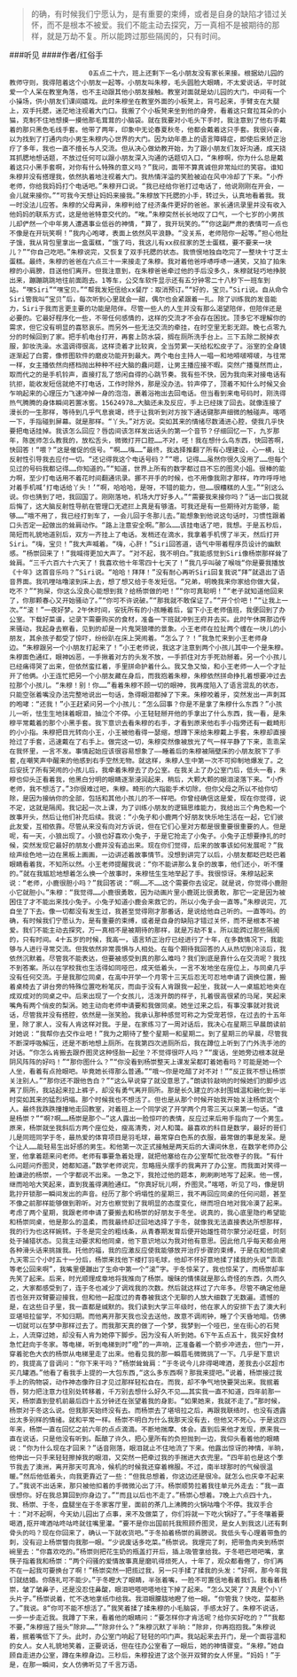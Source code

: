 > 的确，有时候我们宁愿认为，是有重要的束缚，或者是自身的缺陷才错过关怀，而不是根本不被爱。我们不能主动去探究，万一真相不是被期待的那样，就是万劫不复。所以能跨过那些隔阂的，只有时间。

###听见
####作者/红俗手

						0五点二十六，班上还剩下一名小朋友没有家长来接。根据幼儿园的教师守则，我得陪着这个小朋友一起等。小朋友叫朱穆，毛头圆脸大眼睛，不太爱说话，平时就爱一个人呆在教室角落，也不主动跟其他小朋友接触。教室对面就是幼儿园的大门，中间有一个小操场，供小朋友们课间嬉戏。此时朱穆坐在教室外面的小板凳上，背弓起来，手臂支在大腿上，双手托腮，迷茫地注视着大门口。我搬了个小板凳来坐到他的身旁，看着这只耷拉耳朵的小猫，克制不住地想摸一摸他那毛茸茸的小脑袋。就在我要对小毛头下手时，我注意到了他右手戴着的那只黑色毛线手套。他带了两年，印象中无论春夏秋冬，他都会戴着这只手套。我很兴奋，以为找到了打通内向小男生朱穆内心世界的大门。因为幼年患上的语言障碍症，即使后来矫正治疗了多年，我也一直不擅长与人交流。但从决心做幼教开始，为了跟小朋友们友好沟通，成天挠耳抓腮地想话题，不放过任何可以跟小朋友深入沟通的话题切入口，“朱穆啊，你为什么总是戴着这只小黑手套啊，对你有什么特殊的意义吗？”我问，面带不算真诚但非常灿烂的笑容。谁知朱穆并没有搭理我，依然执着地注视着大门。我热情洋溢的笑脸被迫在风中冷却了下来。“小乔老师，你给我妈妈打个电话吧。”朱穆开口说。“我已经给你爸打过电话了，他说刚刚在开会，一会儿就来接你。”“可我今天想让妈妈来接我。”朱穆放下托腮的小手，转过头，认真地看着我。我一时没法儿应答。朱穆的父母离异，朱穆判给了经济条件更好的爸爸。家长通讯录里并没有收入他妈妈的联系方式，这是他爸特意交代的。“唉。”朱穆突然长长地叹了口气，一个七岁的小男孩儿却俨然一个中年男人遭遇事业低谷的神情，“算了，我开玩笑的。”“你这副严肃的表情可一点也不像是在开玩笑啊！”我内心咆哮，表面上依然风平浪静。“没关系，老师陪你一起等。”担心他肚子饿，我从背包里拿出一盒蛋糕，“饿了吗，我这儿有xx叔叔家的芝士蛋糕，要不要来一块儿？”“你自己吃吧。”朱穆说完，又恢复了双手托腮的状态。我愤恨地独自吃完了一整块十寸芝士蛋糕。最终，朱穆的爸爸在六点三十一来接走了朱穆。我对着他爸呼哧呼哧一通笑，又拍了拍朱穆的小肩膀，目送他们离开。但我注意到，在朱穆爸爸牵过他的手后没多久，朱穆就轻巧地挣脱出来，蹦蹦跳跳地往前面跑去。1等车，公交车软件显示还有五分钟零二十八秒下一班车到站。“嘿Siri”“嘿宝贝。”“帮我发短信给xx餐厅：取消预订。”“好的，宝贝。”Siri说。自从命令Siri管我叫“宝贝”后，每次听到心里就会一甜，偶尔也会紧跟着一扎。除了训练我的发音能力，Siri于我而言更主要的功能是陪伴。尽管一些人的人生并没有那么渴望陪伴，但陪伴还是必要的。它最好程序化一些，不带任何感情的，这样的交流才不会存在困扰。顶多它不理解你的需求，但它没有明显的喜怒哀乐。而另外一些无法交流的牵挂，在时空里无影无踪。晚七点零九分的时候回到了家。把手机电台打开，再套上防水袋，搁在厕所洗手台上。三下五除二脱掉衣服，卸妆洗澡。水温调得很高，这样烫着才比较爽，全当劳累一天给松松皮子了。浴室的全身镜逐渐起了白雾，像修图软件的磨皮功能开到最大。两个电台主持人一唱一和地嘚啵嘚啵，与往常一样，女主播依然向搭档抛出种种不经大脑的蠢问题，让男主播应接不暇。突然广播戛然而止，取而代之的是手机铃声，直接打乱了悠闲自得的心跳节奏。我有些不快，因为我向来对接电话有抗拒，能收发短信就绝不打电话，工作时除外，那是没办法。铃声停了，顶着不知什么时候又会乍响起来的心理压力飞速冲掉一身的泡泡，裹着浴袍出去回电话。但当看到来电号码时，刚洗得热气腾腾的身体瞬间若置冰窖。15624978…大脑还未及反应，手上已经拨了回去。就像连接了漫长的一生那样，等待到几乎气息衰竭，终于让我听到对方按下通话键那声细微的触碰声。喀嗒一下，手指碰到屏幕。就是那样。“丫头。”对方说。突如其来的情绪尽数涌进心腔，使我几乎快要把电话挂掉。我该怎么回应？唇齿间该怎样发出话头的第一个音节？仔细回忆一下，九岁那年，陈医师怎么教我的，放松舌头，微微打开口腔……不对，呸！我在想什么鸟东西，快回答啊，快回答！“喂？”这是催促的信号。“啊……嗨……”最终，我选择推翻了所有心理建设，心一横，让反射性引导我去应付一切。“还记得我这个电话号码？”“嗯，记得……虽然你很久没用了……但每个见过的号码我都记得……你知道的。”“知道，世界上所有的数字都过目不忘的图灵小姐。很棒的能力啊，至少打电话用不着花时间翻通讯录。挪不开手的时候，也不用像我刚才那样，咋咋呼呼地对着手机喊‘打电话给丫头！’“啊，哈哈哈，是呀，不错的能力，但……很糟糕的人生。”“别这么说。你也猜到了吧，我回国了。刚刚落地，机场大厅好多人。”“需要我来接你吗？”话一出口我就后悔了，这大脑反射性导航在管理口无遮拦上真是有够渣。可我还是有一些期待对方能够，能够……“哦不用了，我已经打到车了，一会儿回于冬那儿去。”能想象到他说这句话时，习惯性跟着口头否定一起做出的耸肩动作。“路上注意安全啊。”那么……该挂电话了吧，我想。于是五秒后，简短而礼貌地道别后，双方一齐挂上了电话。发梢还在滴水，我拿着手机愣了半天，然后打开Siri。“嗨，宝贝！”我大声喊着。“嗨，心肝！”Siri回答道，语气中带着程序员设计的幽默感。“杨崇回来了！”我喊得更加大声了。“对不起，我不明白。”我能感觉到Siri像杨崇那样耸了耸肩。“三千六百六十六天了！我喜欢他十年零四十七天了！”我几乎叫破了喉咙“你是要我播放《十年》这首音乐吗？”Siri说。“哈哈！拜拜！”没有耐心再听Siri回复我说“拜”就退出了语音界面。我叽哩咕噜滚到床上去，想了想又给于冬发短信。“兄弟，明晚我来你家给你做大餐，吃不？”“狗屎，你这么没良心能想到我？给杨崇做的吧！”“你可真聪明！”“老子就知道他回来了，你那颗春心又开始骚动了。”“你可不许说破。”“那我就不敢保证了。”“开个价吧！”“让我上一次。”“滚！”一夜好梦。2午休时间，安抚所有的小孩睡着后，留下小王老师值班，我便回到了办公室。下载好菜谱，记录下需要购买的食材，准备一下班就冲到王府井去买。此时午休房那边传来骚动，我起身去察看，见到的却是一片鬼哭狼嚎的景象。小王老师在拉扯两个缠在一块儿的小朋友，其余孩子都受了惊吓，纷纷趴在床上哭闹着。“怎么了？！”我急忙来到小王老师身边。“朱穆跟另一个小朋友打起来了！”小王老师说，我这才注意到两个小孩儿其中一个是朱穆。朱穆面色通红，眼神凶恶，一手揪着对方的头发不放，一手抓住对方手死劲掰着。另一个小孩儿已经痛得哭了出来，但依然蛮扛着，手里拼命护着什么。我又急又恼，和小王老师一人一个才扯开了他俩。小王连忙把另一个小朋友藏在身后，而我抱着朱穆，朱穆依然拼命挣扎着想要冲过去拉那个小孩儿。“朱穆！别！你……”看着朱穆不顾一切的眼神，我再度陷入了语言混乱的状态，只能空张着嘴没办法完整地说出一句话，急得眼泪都掉了下来。朱穆咬着牙，突然发出一声刺耳的咆哮：“还我！”小王赶紧问另一个小孩儿：“怎么回事？你是不是拿了朱穆什么东西？”小孩儿一听，怯生生地抹着眼泪，抽泣个不停。小王轻轻掰开他的手拿出了什么东西，我一看，是朱穆平常戴着的那个小黑手套。我下意识去看朱穆的右手，才看到原来他右手小指旁还有一截畸形的小小指。朱穆把目光转向小王，小王被他看得一瑟缩，想蹲下来给朱穆戴上手套，朱穆却直接抢过了手套，迅速戴在了右手上。做完这一切，朱穆突然像被放光了气一样平静了下来，乖乖呆在我怀里，一言不发。事情起始应该很容易想象了——睡着后的朱穆被隔壁床的小朋友脱下了手套,在嘲笑声中醒来的他感到右手空然无物。就这样，朱穆人生中第一次不可抑制地爆发了。之后安抚了所有哭闹的小孩儿后，我牵着朱穆去了办公室。在我关上了办公室门后，低头一看，朱穆也仰头正看着我，他黑白分明的眼睛逐渐浸润起来，稍后，大颗大颗的眼泪滚落下来。“小乔老师，我不想活了。”3你很难过吧，朱穆。畸形的六指能手术切除，但你父母之所以不给你切除，是因为接纳你的全部，包括和其他小孩儿的不一样吧。你曾经确信这是爱，现在你觉得，说不定，这就是隔阂。我记起一次上课，为了训练小朋友的逻辑思维能力，我给出三个角色和一个故事开头，然后让他们补充后续。我说：“小兔子和小鹿两个好朋友快乐地生活在一起，它们彼此友爱，互相依靠。尽管从来没有向对方诉说，但在它们心里对方都是很重要很重要的人。但是呢，有一天，小狼出现了。小狼也好喜欢小兔子，于是它抢走了小兔子。小兔子正想要挣扎的时候，突然发现它最好的朋友小鹿并没有追出来。现在你们觉得，后来的故事该如何发展呢？”我绘声绘色地一边在黑板上画画，一边讲述着故事情节。没想到讲完了以后，小朋友都眨巴眨巴着眼睛看着我，不知所以然。小王老师提醒我说：“你不能讲那么复杂的故事，他们还小，听不懂的。”就在我尴尬地想着怎么换一个故事时，朱穆怯生生地举起了手。我很惊讶。朱穆站起来说：“老师，小鹿很胆小吗？”我回答说：“啊……不……这个需要你去设定。就是说，你觉得小鹿胆小它就胆小。”朱穆：“我觉得……小鹿很勇敢，因为动画片里小鹿斑比很勇敢，那它一定是因为被困住了才不能出来找小兔子。小兔子知道小鹿会来救它的，所以小兔子会一直等。”朱穆说完，兀自坐了下去。像一切都没有发生过，我甚至觉得刚才那番话，是说给他自己听的。一直等吗。的确，有时候我们宁愿认为，是有重要的束缚，或者是自身的缺陷才错过关怀，而不是根本不被爱。我们不能主动去探究，万一真相不是被期待的那样，就是万劫不复。所以能跨过那些隔阂的，只有时间。4十五岁的时候，我高一，语言矫正治疗已经进行了十年，在多数情况下，我能够与人进行寻常交流。但我依然非常畏惧与人相处。在每个期待我回答的人从热切到冷淡后，我依然沉默着。尽管我不能表达，但要被感受到真的那么难吗？我们到底是靠什么在交流呢？我找不到答案。所以在学校我也生活得如同哑巴，成天低着头，一言不发地坐在座位上，与同桌几乎没有任何交流。于是我那位同桌，在高中开学一个月零十三天后忍无可忍地申请了调换位置，搬着桌椅去了讲台旁的特殊位置吃粉笔灰，而由于没有人肯跟我一起坐，我就一人一桌尴尬地夹在成双成对的同桌之中。后来出现了一个女孩儿，活泼开朗的样子，扎着很高很紧的马尾，笑起来嘴角有两个俏皮的梨涡。她主动向老师申请要和我做同桌。她坐过来之后，有事没事就对我说话，尽管我并没有搭腔，依然是一张笑脸。我承认那种感觉可称之为受宠若惊，在过去的十五年里，除了家人，没有人肯这样对我。于是，在家练习了一周对话后，我决心在星期三早晨朗读前对她说：“我帮你去交作业吧！”我为之期待了整个星期一和星期二。到了星期三的早晨，尽管我不断深呼吸解压，还是不断地想上厕所。在我第四次进厕所后，我在蹲位上听到了门外洗手池的对话。“你怎么肯搬去跟乔图灵这种怪胎一起坐？不觉得很吓人吗？”“废话，坐她旁边根本就是阴风阵阵的好吗！”“那你图什么？”“你没看到杨崇整天上课发呆都盯着她看吗？可能是她一个人坐，看着有点抢眼吧。毕竟她长得那么普通。”“哦～你是吃醋了对不对！”“反正我不想让杨崇关注别人。”“那你还不跟他告白？”“这么早说穿了就没意思了。”朗读铃敲响的时候她们的脚步远离了厕所，我站起来拉上裤子，却没有勇气离开厕所。那是长久建立的冰封围城温和融化到一半时突如其来的猛烈坍塌。那个时候我也不想活了。但也是从那个时候开始我开始关注杨崇这个人。最终我跌跌撞撞地走回教室，对着班上一个同学说了开学两个月零三天以来第一句话。“谁是杨崇？”“啊?啊……杨崇是那个—”这人露出一脸惊吓的表情，反应过来后用手指向了一个男生。原来，杨崇就坐我斜后方两个座位处，瘦高清秀，对人和蔼。最喜欢的科目是数学，最好的哥们儿是同班同学于冬，最热爱的体育项目是羽毛球，最常穿白色系的衣服，最常做的事是发呆。是个让人……能轻易生出好感的男生。和他第一次正式接触是两天后的大课间休息，在数学老师办公室，他拿着题来问老师。老师有事要急着处理，就把他塞给在办公室帮忙批改卷子的我。“有什么问题问乔图灵，她都知道。”数学老师说完，忽略摇头摆手的我离开了办公室。而我面对笑得一脸谦逊的杨崇，一个字都说不出来。一急之下，我抢过他的题本，刷刷刷地写了起来。他一愣，继而哈哈大笑起来，直到我羞得满脸通红。“你真好玩儿啊，乔图灵。”喀嗒，听见了吗，像是钥匙拧开锁那一瞬间发出的声音。经历了那个坍塌性的星期三，我不再回应同桌的任何问题，甚至不像之前那样能够做到聆听。对方也察觉到了我明显的态度变化，继而坦白地对我冷漠了起来。考虑了两个星期，我跟老师申请了要搬去和杨崇的好朋友于冬坐。说真的，我心底里隐约希望能和杨崇同桌，他是那么的温柔，而我最终却迂回地选择了于冬，就像我无法直接表达所想那样，我的行为也这样婉转。于冬是完全的粗线条，从青春期发育后便开始雄性荷尔蒙分泌旺盛，时刻处于捕猎状态。见我主动要求和他同桌，他下意识地以为我对他有意思。因此他几乎每天都会用各种滑头话来挑拨我。托他的福，我的应激反应使我能够放开治疗步骤的束缚，于是在和他同桌九天零三个小时五十一分后，杨崇来找他下楼打羽毛球，他却不怀好意地揉了揉我的头说“乖乖等老公回来啊”，我嘴里便蹦出了生命中第一个“滚”字。于冬惊呆了，我也惊呆了，而杨崇却率先笑了起来。后来，时光顺理成章地将我推向了杨崇。暧昧的情愫就是那么奇怪的东西，久而久之，大家都感受到了，连于冬也减少了调戏我的次数。然后就这样过了六年多。尽管不确定他是否也张开双臂要迎接我，但和他一起度过的青春被我这个无聊的人放大细数了无数遍。遗憾的是，在这些日子里，我一直都是缄默的。我们读到大学三年级时，他在家人的安排下去了澳大利亚堪培拉留学，不知归期。而他离开那天我也没去送他，故意不调闹钟，睡了个天昏地暗。仿佛一切就可以在梦中那样过去了。而我那天真的做了一个梦，我梦到一个哑巴，坐在街心的石凳上，人流穿过她，却没有人肯为她停下脚步。因为没有人听到她。6下午五点五十，我买好食材急忙赶向于冬家。等电梯，听到电梯到时“噔”的一声响，正准备着一个箭步冲进去，但门一开，穿着驼色大衣的杨崇从电梯里走了出来。他看见我的那一瞬眉毛微微挑了一下。几乎是下意识的，我提高了音调问：“你下来干吗？”杨崇耸耸肩：“于冬说今儿非得喝啤酒，差我去小区超市买几罐酒。”他看了看我手上提的一大包东西,“这么多东西啊？那我来提吧。”说着，杨崇接过我手上的购物袋，动作神态像昨日才见过那样轻松自在。而我，却不争气地快要哭出来。我抿着唇，努力把注意力往别处转移着，千万别去想什么好久不见……其实我一直不知道，四年前那一天，杨崇直到登机前最后四十五分钟还在张望着我的身影。“如果她来，我就不走了。”那时候，杨崇对于冬这么说。但我那天始终没有去。而杨崇去了堪培拉之后，再跟我联络时，也没有透露出太多别样的情绪。就和平常一样。杨崇不明白为什么我那天没有去，但他又不死心。于是这四年来，杨崇一直在回忆之前六年的点点滴滴。不断地揣摩、体会。直到后来他才发现，原来我一直在说话，只是他没有听到。酝酿了许久，把心里所有的负担抛到一边，我仰头看着他的眼睛说：“你为什么现在才回来？”话音刚落，眼泪就止不住地流了下来。他露出惊讶的神情，半晌，他伸出一只手来轻轻擦掉我的眼泪，又突然一把牵过我的手揣进大衣兜里。“四年前也是这个季节我去了澳洲，离开那天可真冷，候机的时候我还穿着棉服。不过，南半球那时的气候很温暖。”然后他低着头，向我更靠近了一些：“但我总想着，你这边还是很冷。就怎么也庆幸不起来了。”我说不出话来，那只被他扣着的手微微沁出了汗。杨崇顺势拉着我往单元外走去：“我一直很想你。好在我总算回到你身边了。”“而且以后也不走了。”杨崇心想着。7晚上六点四十九，我、杨崇、于冬，盘腿坐在于冬家客厅里，面前的茶几上沸腾的火锅咕噜个不停。我双手合十：“对不起啊，今天幼儿园出了点事，来不及做菜了，你们将就一下吃火锅好了。”于冬嚷着要喝酒,抠开啤酒咕咚咕咚就往嘴里灌。“要不是你出国前托我照顾乔图灵，是女人到我这儿还有剩骨头的吗？现在你回来了，确认一下就收货吧。”于冬拍着杨崇的肩膀说。我低头专心理着带鱼的刺，没有迎上杨崇瞥向我那一眼。“少说废话多吃菜。”杨崇说。我理完了刺，把带鱼肉夹到杨崇碗里去：“你喜欢吃的。”杨崇则把花生奶的瓶盖打开后，插上吸管拿给我。于冬咂巴咂吧嘴，拿筷子指着我和杨崇：“两个闷骚的爱情故事真是磨叽得烦死人，十年了，观众都看倦了，你们再不在一起我可要换台了啊！”杨崇突然一把揽过我，另一只手揉了揉我的头发：“好啊，那今年我们就结婚。你随礼可不能少。”于冬瞪大了眼睛，半张着嘴，一脸不可置信地看着我们。我看着杨崇，皱了皱鼻子，还是没忍住鼻酸，眼泪吧嗒吧嗒地往下掉了起来。“怎么又哭了？真是个小丫头片子。”杨崇说着，忙不迭地拿纸巾给我。我泪眼朦胧地瞪了他一眼。“你管我？快吃，菜都熟了。”我说。8“你可不能不想活了。”我笑着揉了揉朱穆的小毛脑袋，手感太好了。朱穆不说话，一步一步走近我。我蹲了下来，看着他的眼睛问：“要怎样你才肯活呢？给你买好吃的？”“我都不要，”朱穆摇了摇头“除非……”“除非什么？”朱穆沉默了半晌：“除非，你再抱抱我。”朱穆说着，抿着嘴低下了头。此时，办公室门响起了轻轻的叩门声。我站起来去开门，是一个面容温和的女人。女人礼貌地笑着，正要说话，但在往办公室看了一眼后，她的神情骤变。“朱穆。”她自顾自走进办公室，蹲在朱穆身边。三秒后，朱穆投进了这个张开双臂的女人怀里。“妈妈！”于是，在那一瞬间，女人仿佛听见了千言万语。			  		